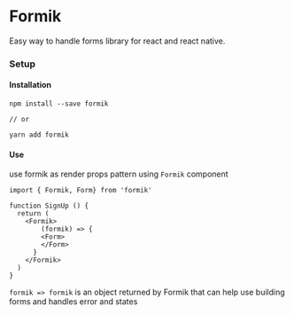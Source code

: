 # Formik

Easy way to handle forms library for react and react native.

### Setup

#### Installation

```shell
npm install --save formik

// or

yarn add formik
```

#### Use

use formik as render props pattern using `Formik` component

```react
import { Formik, Form} from 'formik'

function SignUp () {
  return (
  	<Formik>
    	(formik) => {
        <Form>
        </Form>
      }
    </Formik>
  )
}
```

`formik => formik` is an object returned by Formik that can help use building forms and handles error and states

